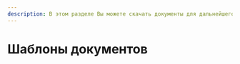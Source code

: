 ```yaml
---
description: В этом разделе Вы можете скачать документы для дальнейшего заполнения.
---
```


# Шаблоны документов

